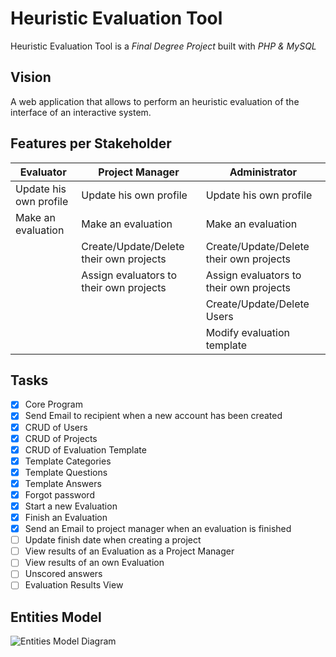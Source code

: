 # Heuristic Evaluation Tool
Heuristic Evaluation Tool is a *Final Degree Project* built with *PHP & MySQL*

## Vision
A web application that allows to perform an heuristic evaluation of the interface of an interactive system.

## Features per Stakeholder

| Evaluator                     | Project Manager                         | Administrator
| ----------------------------- | --------------------------------------- | --------------------------------------- |
| Update his own profile        | Update his own profile                  | Update his own profile                  |
| Make an evaluation            | Make an evaluation                      | Make an evaluation                      |
|                               | Create/Update/Delete their own projects | Create/Update/Delete their own projects |
|                               | Assign evaluators to their own projects | Assign evaluators to their own projects |
|                               |                                         | Create/Update/Delete Users              |
|                               |                                         | Modify evaluation template              |

## Tasks
- [x] Core Program
- [x] Send Email to recipient when a new account has been created
- [x] CRUD of Users
- [x] CRUD of Projects
- [x] CRUD of Evaluation Template
- [x] Template Categories
- [x] Template Questions
- [x] Template Answers
- [x] Forgot password
- [x] Start a new Evaluation
- [x] Finish an Evaluation
- [x] Send an Email to project manager when an evaluation is finished
- [ ] Update finish date when creating a project
- [ ] View results of an Evaluation as a Project Manager
- [ ] View results of an own Evaluation
- [ ] Unscored answers
- [ ] Evaluation Results View

## Entities Model
![Entities Model Diagram](http://www.plantuml.com/plantuml/png/ZLJHRze-47xFNt5B7qeaMh9rrNv229LHkY6rwuJONjOAcVWW7ewTsKufclQ_xsm2oQHE-_5Y--wxxpj_vt1b7JEkAcHq2fNAT56WSk1o12aKmXAbte9OmKvNfmQXiaAjWM1bvT30LhWS61XqGZ7WmfQIxOZ9ReGgcM45y5B0HPf6hpYkFE6SBILs52kmoz5c2MIIMGi-0Cn2x8Cn30RGcNTFRcv6z4jWE2JEhLUdZhJaiD86IYCAPdQmGQ-uDeYA6fFQX6obn8yAAS4KfmD7OpDjCEIKTWjLINbiggPQ45NdEO71SlWyw2s7XtnD5b91eH_KF2WS6-21EK0h3wXywvhyDE3OsW9xOa9w3_eK7uZXe2S8GP8is_J7zxVti-61jGjRAiFwKe9gwsqmYzRS5R8EPPhxotQ2PUDnucU0s2U8A_kz7er5-I6Vq-HwmN6qvxxyv4uRZ7B14GfqkUPsVx2EbBNRbMWZuaBbX1D-lvzVPT5q8Vv2ouFg-0M42g_6xgYqIE84VaPjMwVN2Km_pISV9hFew9BH4by8rtPZGLOb2NmTpSOVHxDlRoyV6qp9hDrgmvlqnPjMUYMCTTwdlvHBzb9wZVwX71iAjzuT4U_InoZJbNAcYP7chuCfTOvy6UztPCsji0xq2lOHWVP_EYEiJjeYljVZ-R-qfLeQ_HqpHwgVzxkMQXtvXoZBd7X2U3-Tj_Jvmi-u0MK6cHDQBJXp2DUZ-MG-lPiq1N-QUPcslFQVj16bhsuGhzEKC5AeJRk8hkMVcq4Pn6mkIXlvHk3i30xUzo4UGGZwRy9QiLR87vJJe1KUK75K6-Ch0xWfwuI_BV_uOEslHI6NCmLfyg0oMhCG36pQGA4DGarcu-WA5QyA-Hi0)
